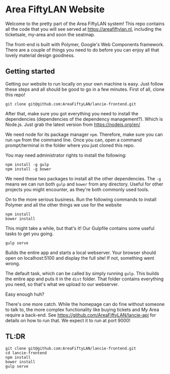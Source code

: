 # Area FiftyLAN Website
Welcome to the pretty part of the Area FiftyLAN system! This repo contains all the code that you will see served at https://areafiftylan.nl, including the ticketsale, my-area and soon the seatmap. 

The front-end is built with Polymer, Google's Web Components framework. There are a couple of things you need to do before you can enjoy all that lovely material design goodness. 
## Getting started
Getting our website to run locally on your own machine is easy. Just follow these steps and all should be good to go in a few minutes.
First of all, clone this repo!

```git clone git@github.com:AreaFiftyLAN/lancie-frontend.git``` 

After that, make sure you got everything you need to install the dependencies (dependencies of the dependency management?). Which is Node.js. Just grab the latest version from https://nodejs.org/en/

We need node for its package manager `npm`. Therefore, make sure you can run `npm` from the command line. Once you can, open a command prompt/terminal in the folder where you just cloned this repo. 

You may need administrator rights to install the following:
```
npm install -g gulp 
npm install -g bower
```

We need these two packages to install all the other dependencies. The `-g` means we can run both `gulp` and `bower` from any directory. Useful for other projects you might encounter, as they're both commonly used tools. 

On to the more serious business. Run the following commands to install Polymer and all the other things we use for the website

```
npm install
bower install
```

This might take a while, but that's it! Our Gulpfile contains some useful tasks to get you going. 
```
gulp serve
```
Builds the entire app and starts a local webserver. Your browser should open on localhost:5100 and display the full site! If not, something went wrong. 

The default task, which can be called by simply running `gulp`. This builds the entire app and puts it in the `dist` folder. That folder contains everything you need, so that's what we upload to our webserver. 

Easy enough huh?

There's one more catch. While the homepage can do fine without someone to talk to, the more complex functionality like buying tickets and My Area require a back-end. See https://github.com/AreaFiftyLAN/lancie-api for details on how to run that. We expect it to run at port 9000!

## TL:DR

```
git clone git@github.com:AreaFiftyLAN/lancie-frontend.git
cd lancie-frontend
npm install
bower install
gulp serve
``` 
